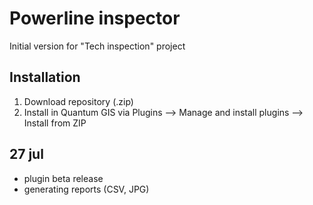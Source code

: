 # Powerline inspector

Initial version for "Tech inspection" project


## Installation

1) Download repository (.zip)
2) Install in Quantum GIS via Plugins -->  Manage and install plugins --> Install from ZIP


## 27 jul

- plugin beta release
- generating reports (CSV, JPG)